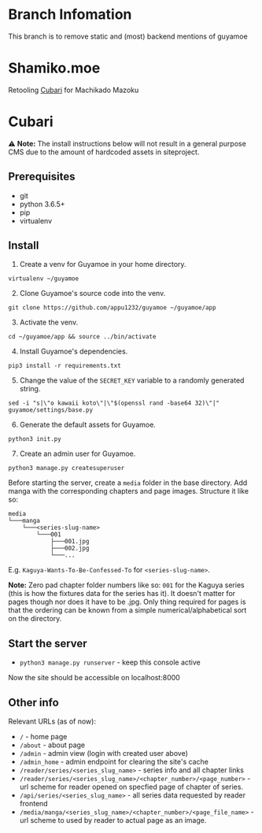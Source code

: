 # Branch Infomation

This branch is to remove static and (most) backend mentions of guyamoe

# Shamiko.moe
Retooling [Cubari](https://github.com/appu1232/guyamoe) for Machikado Mazoku

# Cubari

⚠ **Note:** The install instructions below will not result in a general purpose CMS due to the amount of hardcoded assets in siteproject.

## Prerequisites 
- git
- python 3.6.5+
- pip
- virtualenv

## Install
1. Create a venv for Guyamoe in your home directory.
```
virtualenv ~/guyamoe
```

2. Clone Guyamoe's source code into the venv.
```
git clone https://github.com/appu1232/guyamoe ~/guyamoe/app
```

3. Activate the venv.
```
cd ~/guyamoe/app && source ../bin/activate
```

4. Install Guyamoe's dependencies.
```
pip3 install -r requirements.txt
```

5. Change the value of the `SECRET_KEY` variable to a randomly generated string.
```
sed -i "s|\"o kawaii koto\"|\"$(openssl rand -base64 32)\"|" guyamoe/settings/base.py
```

6. Generate the default assets for Guyamoe.
```
python3 init.py
```

7. Create an admin user for Guyamoe.
```
python3 manage.py createsuperuser
```

Before starting the server, create a `media` folder in the base directory. Add manga with the corresponding chapters and page images. Structure it like so:
```
media
└───manga
    └───<series-slug-name>
        └───001
            ├───001.jpg
            ├───002.jpg
            └───...
```
E.g. `Kaguya-Wants-To-Be-Confessed-To` for `<series-slug-name>`. 

**Note:** Zero pad chapter folder numbers like so: `001` for the Kaguya series (this is how the fixtures data for the series has it). It doesn't matter for pages though nor does it have to be .jpg. Only thing required for pages is that the ordering can be known from a simple numerical/alphabetical sort on the directory.

## Start the server
-  `python3 manage.py runserver` - keep this console active

Now the site should be accessible on localhost:8000

## Other info
Relevant URLs (as of now): 

- `/` - home page
- `/about` - about page
- `/admin` - admin view (login with created user above)
- `/admin_home` - admin endpoint for clearing the site's cache
- `/reader/series/<series_slug_name>` - series info and all chapter links
- `/reader/series/<series_slug_name>/<chapter_number>/<page_number>` - url scheme for reader opened on specfied page of chapter of series.
- `/api/series/<series_slug_name>` - all series data requested by reader frontend
- `/media/manga/<series_slug_name>/<chapter_number>/<page_file_name>` - url scheme to used by reader to actual page as an image.

